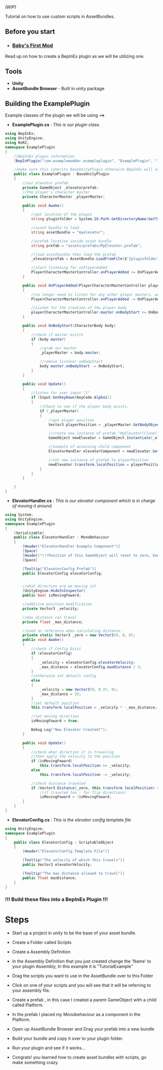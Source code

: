 _(WIP)_

Tutorial on how to use custom scripts in AssetBundles.

## Before you start
* ### [Baby's First Mod](https://github.com/risk-of-thunder/R2Wiki/wiki/First-Mod)

Read up on how to create a BepInEx plugin as we will be utilizing one.

## Tools
* **Unity**
* **AssetBundle Browser** - Built in unity package

## Building the ExamplePlugin
Example classes of the plugin we will be using ==>

* **ExamplePlugin.cs** : _This is our plugin class._
```cs
using BepInEx;
using UnityEngine;
using RoR2;
namespace ExamplePlugin
{
    //BepInEx plugin information
    [BepInPlugin("com.examplemodder.exampleplugin", "ExamplePlugin", "1.0")]

    //make sure this inherits BaseUnityPlugin otherwise BepInEx will not recognize this.
    public class ExamplePlugin : BaseUnityPlugin
    {
        //our elevator prefab
        private GameObject _elevatorprefab;
        //the player's character master
        private CharacterMaster _playerMaster;

        public void Awake()
        {
            //get location of the plugin
            string pluginfolder = System.IO.Path.GetDirectoryName(GetType().Assembly.Location);

            //asset bundle to load
            string assetBundle = "myelevator";

            //prefab location inside asset bundle
            string prefab = "assets/prefabs/MyElevator.prefab";

            //load assetbundle then load the prefab
            _elevatorprefab = AssetBundle.LoadFromFile($"{pluginfolder}/{assetBundle}").LoadAsset<GameObject>(prefab);

            //start listening for onPlayerAdded
            PlayerCharacterMasterController.onPlayerAdded += OnPlayerAdded;
        }

        public void OnPlayerAdded(PlayerCharacterMasterController playerCharacterMasterController)
        {
            //no longer need to listen for any other player masters, we just need one player.
            PlayerCharacterMasterController.onPlayerAdded -= OnPlayerAdded;

            //Listen for the creation of the player body
            playerCharacterMasterController.master.onBodyStart += OnBodyStart;
        }

        public void OnBodyStart(CharacterBody body)
        {
            //check if master exists
            if (body.master)
            {
                //grab our master
                _playerMaster = body.master;

                //remove listener onBodyStart
                body.master.onBodyStart -= OnBodyStart;
            }
        }

        public void Update()
        {
            //listen for user input "1"
            if (Input.GetKeyDown(KeyCode.Alpha1))
            {
                //Check to see if the player body exists.
                if (_playerMaster)
                {
                    //get player position
                    Vector3 playerPosition = _playerMaster.GetBodyObject().transform.localPosition;

                    //create new instance of prefab "MyElevator(Clone)"
                    GameObject newElevator = GameObject.Instantiate(_elevatorprefab);

                    //example of accessing child component
                    ElevatorHandler elevatorComponent = newElevator.GetComponentInChildren<ElevatorHandler>();

                    //set new instance of prefab to playerPosition
                    newElevator.transform.localPosition = playerPosition;
                }
            }
        }

    }
}
```

* **ElevatorHandler.cs** : _This is our elevator component which is in charge of moving it around._

```cs
using System;
using UnityEngine;
namespace ExamplePlugin
{
    [Serializable]
    public class ElevatorHandler : MonoBehaviour
    {
        [Header("ElevatorHandler Example Component")]
        [Space]
        [Header("!!!Position of this GameObject will reset to zero, keep this GameObject Nested!!!")]
        [Space]

        [Tooltip("ElevatorConfig Prefab")]
        public ElevatorConfig elevatorConfig;


        //what direction are we moving in?
        [UnityEngine.HideInInspector]
        public bool isMovingFoward;

        //additive position modification
        private Vector3 _velocity;

        //max distance can travel
        private float _max_distance;

        //used as reference when calculating distance.
        private static Vector3 _zero = new Vector3(0, 0, 0);
        public void Awake()
        {
            //check if Config Exist
            if (elevatorConfig)
            {
                _velocity = elevatorConfig.elevatorVelocity;
                _max_distance = elevatorConfig.maxDistance / 2;
            }
            //otherwise set default config
            else
            {
                _velocity = new Vector3(0, 0.3f, 0);
                _max_distance = 25;
            }
            //set default position
            this.transform.localPosition = _velocity * -_max_distance;

            //set moving direction
            isMovingFoward = true;

            Debug.Log("New Elevator Created!");
        }

        public void Update()
        {
            //check what direction it is traveling
            //then apply the velocity to the position
            if (isMovingFoward)
                this.transform.localPosition += _velocity;
            else
                this.transform.localPosition -= _velocity;

            //check distance traveled
            if (Vector3.Distance(_zero, this.transform.localPosition) > _max_distance)
                //if traveled too : far flip directions!
                isMovingFoward = !isMovingFoward;
        }
    }
}
```
* **ElevatorConfig.cs** : _This is the elevator config template file_
```cs
using UnityEngine;
namespace ExamplePlugin
{
    public class ElevatorConfig : ScriptableObject
    {
        [Header("ElevatorConfig Template File")]

        [Tooltip("The velocity of which this travels")]
        public Vector3 elevatorVelocity;

        [Tooltip("The max distance allowed to travel")]
        public float maxDistance;
    }
}
```
### !!! Build these files into a BepInEx Plugin !!!

<a name="method1"></a>
# Steps
* Start up a project in unity to be the base of your asset bundle.

* Create a Folder called Scripts

* Create a Assembly Definition

* In the Assembly Definition that you just created change the 'Name' to your plugin Assembly, In this example it is "TutorialExample" 

* Drag the scripts you want to use in the AssetBundle over to this Folder

* Click on one of your scripts and you will see that it will be referring to your assembly file.

* Create a prefab , in this case I created a parent GameObject with a child called Platform.

* In the prefab I placed my Monobehaviour as a component in the Platform.

* Open up AssetBundle Browser and Drag your prefab into a new bundle

* Build your bundle and copy it over to your plugin folder.

* Run your plugin and see if it works...

* Congrats! you learned how to create asset bundles with scripts, go make something crazy.
